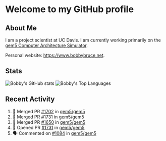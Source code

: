 # Welcome to my GitHub profile

## About Me

I am a project scientist at UC Davis. I am currently working primarily on the [gem5 Computer Architecture Simulator](https://github.com/gem5).

Personal website: <https://www.bobbybruce.net>.

## Stats

![Bobby's GitHub stats](https://github-readme-stats.vercel.app/api?username=bobbyrbruce&show_icons=true&theme=responsive&include_all_commits=true&count_private=true&show=reviews&disable_animations=true)
![Bobby's Top Languages ](https://github-readme-stats.vercel.app/api/top-langs/?username=bobbyrbruce&layout=compact&theme=responsive&count_private=true&langs_count=10&disable_animations=true)

## Recent Activity

<!--START_SECTION:activity-->
1. 🎉 Merged PR [#1702](https://github.com/gem5/gem5/pull/1702) in [gem5/gem5](https://github.com/gem5/gem5)
2. 🎉 Merged PR [#1731](https://github.com/gem5/gem5/pull/1731) in [gem5/gem5](https://github.com/gem5/gem5)
3. 🎉 Merged PR [#1650](https://github.com/gem5/gem5/pull/1650) in [gem5/gem5](https://github.com/gem5/gem5)
4. 💪 Opened PR [#1731](https://github.com/gem5/gem5/pull/1731) in [gem5/gem5](https://github.com/gem5/gem5)
5. 🗣 Commented on [#1084](https://github.com/gem5/gem5/pull/1084#issuecomment-2443714129) in [gem5/gem5](https://github.com/gem5/gem5)
<!--END_SECTION:activity-->
